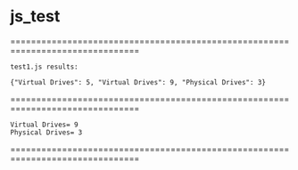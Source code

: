 # js_test

===============================================================================
```
test1.js results:

{"Virtual Drives": 5, "Virtual Drives": 9, "Physical Drives": 3}
```
===============================================================================
```
Virtual Drives= 9
Physical Drives= 3
```
===============================================================================
